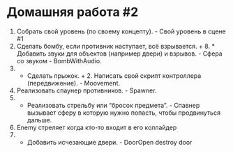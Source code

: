# Домашняя работа #2
1. Собрать свой уровень (по своему концепту). - Свой уровень в сцене #1
3. Сделать бомбу, если противник наступает, всё взрывается. + 8. * Добавить звуки для объектов (например двери) и взрывов. - Сфера со звуком - BombWithAudio.
9. * Сделать прыжок. + 2. Написать свой скрипт контроллера (передвижение). - Moovement.
4. Реализовать спаунер противников. - Spawner.
5. * Реализовать стрельбу или “бросок предмета”. - Спавнер вызывает сферу в которую нужно попасть, чтобы продвинуться дальше.
6. Enemy стреляет когда кто-то входит в его коллайдер
7. * Добавить исчезающие двери. - DoorOpen destroy door
